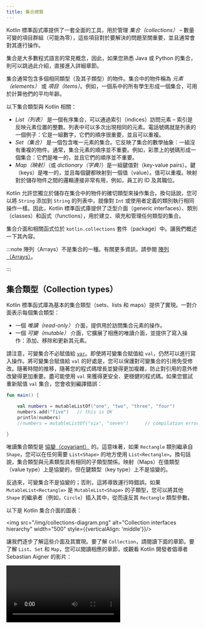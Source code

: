 ```yaml
---
title: 集合總覽
---
```

Kotlin 標準函式庫提供了一套全面的工具，用於管理 _集合（collections）_ – 數量可變的項目群組（可能為零），這些項目對於要解決的問題至關重要，並且通常會對其進行操作。

集合是大多數程式語言的常見概念，因此，如果您熟悉 Java 或 Python 的集合，則可以跳過此介紹，直接進入詳細章節。

集合通常包含多個相同類型（及其子類型）的物件。集合中的物件稱為 _元素（elements）_ 或 _項目（items）_。例如，一個系中的所有學生形成一個集合，可用於計算他們的平均年齡。

以下集合類型與 Kotlin 相關：

* _List（列表）_ 是一個有序集合，可以通過索引（indices）訪問元素 – 索引是反映元素位置的整數。列表中可以多次出現相同的元素。電話號碼就是列表的一個例子：它是一組數字，它們的順序很重要，並且可以重複。
* _Set（集合）_ 是一個包含唯一元素的集合。它反映了集合的數學抽象：一組沒有重複的物件。通常，集合元素的順序並不重要。例如，彩票上的號碼形成一個集合：它們是唯一的，並且它們的順序並不重要。
* _Map（映射）_（或 _dictionary（字典）_）是一組鍵值對（key-value pairs）。鍵（keys）是唯一的，並且每個鍵都映射到一個值（value）。值可以重複。映射對於儲存物件之間的邏輯連接非常有用，例如，員工的 ID 及其職位。

Kotlin 允許您獨立於儲存在集合中的物件的確切類型來操作集合。換句話說，您可以將 `String` 添加到 `String` 的列表中，就像對 `Int` 或使用者定義的類別執行相同操作一樣。因此，Kotlin 標準函式庫提供了泛型介面（generic interfaces）、類別（classes）和函式（functions），用於建立、填充和管理任何類型的集合。

集合介面和相關函式位於 `kotlin.collections` 套件（package）中。讓我們概述一下其內容。

:::note
陣列（Arrays）不是集合的一種。有關更多資訊，請參閱 [陣列（Arrays）](arrays)。

:::

## 集合類型（Collection types）

Kotlin 標準函式庫為基本的集合類型（sets、lists 和 maps）提供了實現。一對介面表示每個集合類型：

* 一個 _唯讀（read-only）_ 介面，提供用於訪問集合元素的操作。
* 一個 _可變（mutable）_ 介面，它擴展了相應的唯讀介面，並提供了寫入操作：添加、移除和更新其元素。

請注意，可變集合不必賦值給 [`var`](basic-syntax#variables)。即使將可變集合賦值給 `val`，仍然可以進行寫入操作。將可變集合賦值給 `val` 的好處是，您可以保護對可變集合的引用免受修改。隨著時間的推移，隨著您的程式碼增長並變得更加複雜，防止對引用的意外修改變得更加重要。盡可能使用 `val` 來獲得更安全、更穩健的程式碼。如果您嘗試重新賦值 `val` 集合，您會收到編譯錯誤：

```kotlin
fun main() {

    val numbers = mutableListOf("one", "two", "three", "four")
    numbers.add("five")   // this is OK
    println(numbers)
    //numbers = mutableListOf("six", "seven")      // compilation error

}
```

唯讀集合類型是 [協變（covariant）](generics#variance) 的。這意味著，如果 `Rectangle` 類別繼承自 `Shape`，您可以在任何需要 `List<Shape>` 的地方使用 `List<Rectangle>`。換句話說，集合類型與元素類型具有相同的子類型關係。映射（Maps）在值類型（value type）上是協變的，但在鍵類型（key type）上不是協變的。

反過來，可變集合不是協變的；否則，這將導致運行時錯誤。如果 `MutableList<Rectangle>` 是 `MutableList<Shape>` 的子類型，您可以將其他 `Shape` 的繼承者（例如，`Circle`）插入其中，從而違反其 `Rectangle` 類型參數。

以下是 Kotlin 集合介面的圖表：

<img src="/img/collections-diagram.png" alt="Collection interfaces hierarchy" width="500" style={{verticalAlign: 'middle'}}/>

讓我們逐步了解這些介面及其實現。要了解 `Collection`，請閱讀下面的章節。要了解 `List`、`Set` 和 `Map`，您可以閱讀相應的章節，或觀看 Kotlin 開發者倡導者 Sebastian Aigner 的影片：

<video src="https://www.youtube.com/v/F8jj7e-_jFA" title="Kotlin Collections Overview"/>

### Collection

[`Collection<T>`](https://kotlinlang.org/api/latest/jvm/stdlib/kotlin.collections/-collection/index.html) 是集合層次結構的根。此介面表示唯讀集合的常見行為：檢索大小、檢查項目成員資格等等。`Collection` 繼承自 `Iterable<T>` 介面，該介面定義了用於迭代元素的操作。您可以將 `Collection` 用作適用於不同集合類型的函式的參數。對於更具體的情況，請使用 `Collection` 的繼承者：[`List`](https://kotlinlang.org/api/latest/jvm/stdlib/kotlin.collections/-list/index.html) 和 [`Set`](https://kotlinlang.org/api/latest/jvm/stdlib/kotlin.collections/-set/index.html)。

```kotlin
fun printAll(strings: Collection<String>) {
    for(s in strings) print("$s ")
    println()
}
    
fun main() {
    val stringList = listOf("one", "two", "one")
    printAll(stringList)
    
    val stringSet = setOf("one", "two", "three")
    printAll(stringSet)
}
```

[`MutableCollection<T>`](https://kotlinlang.org/api/latest/jvm/stdlib/kotlin.collections/-mutable-collection/index.html) 是一個具有寫入操作（例如 `add` 和 `remove`）的 `Collection`。

```kotlin
fun List<String>.getShortWordsTo(shortWords: MutableList<String>, maxLength: Int) {
    this.filterTo(shortWords) { it.length <= maxLength }
    // throwing away the articles
    val articles = setOf("a", "A", "an", "An", "the", "The")
    shortWords -= articles
}

fun main() {
    val words = "A long time ago in a galaxy far far away".split(" ")
    val shortWords = mutableListOf<String>()
    words.getShortWordsTo(shortWords, 3)
    println(shortWords)
}
```

### List

[`List<T>`](https://kotlinlang.org/api/latest/jvm/stdlib/kotlin.collections/-list/index.html) 以指定的順序儲存元素，並提供對它們的索引訪問。索引從零開始 – 第一個元素的索引 – 並到 `lastIndex`，它是 `(list.size - 1)`。

```kotlin
fun main() {

    val numbers = listOf("one", "two", "three", "four")
    println("Number of elements: ${numbers.size}")
    println("Third element: ${numbers.get(2)}")
    println("Fourth element: ${numbers[3]}")
    println("Index of element \"two\" ${numbers.indexOf("two")}")

}
```

列表元素（包括 null）可以重複：一個列表可以包含任意數量的相等物件或單個物件的出現。如果兩個列表具有相同的大小，並且在相同位置具有 [結構上相等（structurally equal）](equality#structural-equality) 的元素，則認為它們相等。

```kotlin
data class Person(var name: String, var age: Int)

fun main() {

    val bob = Person("Bob", 31)
    val people = listOf(Person("Adam", 20), bob, bob)
    val people2 = listOf(Person("Adam", 20), Person("Bob", 31), bob)
    println(people == people2)
    bob.age = 32
    println(people == people2)

}
```

[`MutableList<T>`](https://kotlinlang.org/api/latest/jvm/stdlib/kotlin.collections/-mutable-list/index.html) 是一個具有列表特定寫入操作的 `List`，例如，在特定位置添加或移除元素。

```kotlin
fun main() {

    val numbers = mutableListOf(1, 2, 3, 4)
    numbers.add(5)
    numbers.removeAt(1)
    numbers[0] = 0
    numbers.shuffle()
    println(numbers)

}
```

如您所見，在某些方面，列表與陣列非常相似。但是，有一個重要的區別：陣列的大小在初始化時定義，並且永遠不會更改；反過來，列表沒有預定義的大小；列表的大小可以因寫入操作而更改：添加、更新或移除元素。

在 Kotlin 中，`MutableList` 的預設實現是 [`ArrayList`](https://kotlinlang.org/api/latest/jvm/stdlib/kotlin.collections/-array-list/index.html)，您可以將其視為可調整大小的陣列。

### Set

[`Set<T>`](https://kotlinlang.org/api/latest/jvm/stdlib/kotlin.collections/-set/index.html) 儲存唯一元素；它們的順序通常是未定義的。`null` 元素也是唯一的：一個 `Set` 只能包含一個 `null`。如果兩個集合具有相同的大小，並且對於一個集合的每個元素，另一個集合中都有一個相等的元素，則這兩個集合相等。

```kotlin
fun main() {

    val numbers = setOf(1, 2, 3, 4)
    println("Number of elements: ${numbers.size}")
    if (numbers.contains(1)) println("1 is in the set")

    val numbersBackwards = setOf(4, 3, 2, 1)
    println("The sets are equal: ${numbers == numbersBackwards}")

}
```

[`MutableSet`](https://kotlinlang.org/api/latest/jvm/stdlib/kotlin.collections/-mutable-set/index.html) 是一個具有來自 `MutableCollection` 的寫入操作的 `Set`。

`MutableSet` 的預設實現 – [`LinkedHashSet`](https://kotlinlang.org/api/latest/jvm/stdlib/kotlin.collections/-linked-hash-set/index.html) – 保留了元素插入的順序。因此，依賴於順序的函式（例如 `first()` 或 `last()`）在此類集合上返回可預測的結果。

```kotlin
fun main() {

    val numbers = setOf(1, 2, 3, 4)  // LinkedHashSet is the default implementation
    val numbersBackwards = setOf(4, 3, 2, 1)
    
    println(numbers.first() == numbersBackwards.first())
    println(numbers.first() == numbersBackwards.last())

}
```

另一種實現 – [`HashSet`](https://kotlinlang.org/api/latest/jvm/stdlib/kotlin.collections/-hash-set/index.html) – 沒有說明元素的順序，因此在此類集合上呼叫這些函式會返回不可預測的結果。但是，`HashSet` 需要更少的記憶體來儲存相同數量的元素。

### Map

[`Map<K, V>`](https://kotlinlang.org/api/latest/jvm/stdlib/kotlin.collections/-map/index.html) 不是 `Collection` 介面的繼承者；但是，它也是 Kotlin 集合類型。`Map` 儲存 _鍵值對（key-value pairs）_（或 _條目（entries）_）；鍵（keys）是唯一的，但是不同的鍵可以與相等的值（values）配對。`Map` 介面提供了特定的函式，例如按鍵訪問值、搜索鍵和值等等。

```kotlin
fun main() {

    val numbersMap = mapOf("key1" to 1, "key2" to 2, "key3" to 3, "key4" to 1)
    
    println("All keys: ${numbersMap.keys}")
    println("All values: ${numbersMap.values}")
    if ("key2" in numbersMap) println("Value by key \"key2\": ${numbersMap["key2"]}")    
    if (1 in numbersMap.values) println("The value 1 is in the map")
    if (numbersMap.containsValue(1)) println("The value 1 is in the map") // same as previous

}
```

包含相等對的兩個映射（maps）是相等的，無論對的順序如何。

```kotlin
fun main() {

    val numbersMap = mapOf("key1" to 1, "key2" to 2, "key3" to 3, "key4" to 1)    
    val anotherMap = mapOf("key2" to 2, "key1" to 1, "key4" to 1, "key3" to 3)
    
    println("The maps are equal: ${numbersMap == anotherMap}")

}
```

[`MutableMap`](https://kotlinlang.org/api/latest/jvm/stdlib/kotlin.collections/-mutable-map/index.html) 是一個具有映射寫入操作的 `Map`，例如，您可以添加新的鍵值對或更新與給定鍵相關聯的值。

```kotlin
fun main() {

    val numbersMap = mutableMapOf("one" to 1, "two" to 2)
    numbersMap.put("three", 3)
    numbersMap["one"] = 11

    println(numbersMap)

}
```

`MutableMap` 的預設實現 – [`LinkedHashMap`](https://kotlinlang.org/api/latest/jvm/stdlib/kotlin.collections/-linked-hash-map/index.html) – 在迭代映射時保留元素插入的順序。反過來，另一種實現 – [`HashMap`](https://kotlinlang.org/api/latest/jvm/stdlib/kotlin.collections/-hash-map/index.html) – 沒有說明元素的順序。

### ArrayDeque

[`ArrayDeque<T>`](https://kotlinlang.org/api/latest/jvm/stdlib/kotlin.collections/-array-deque/) 是一個雙端佇列的實現，允許您在佇列的開頭或結尾添加或移除元素。因此，`ArrayDeque` 在 Kotlin 中也扮演了堆疊（Stack）和佇列（Queue）資料結構的角色。在幕後，`ArrayDeque` 是使用可調整大小的陣列實現的，該陣列在需要時會自動調整大小：

```kotlin
fun main() {
    val deque = ArrayDeque(listOf(1, 2, 3))

    deque.addFirst(0)
    deque.addLast(4)
    println(deque) // [0, 1, 2, 3, 4]

    println(deque.first()) // 0
    println(deque.last()) // 4

    deque.removeFirst()
    deque.removeLast()
    println(deque) // [1, 2, 3]
}
```